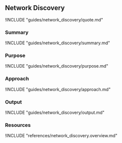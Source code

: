 ## Network Discovery

!INCLUDE "guides/network_discovery/quote.md"

### Summary

!INCLUDE "guides/network_discovery/summary.md"

### Purpose

!INCLUDE "guides/network_discovery/purpose.md"

### Approach

!INCLUDE "guides/network_discovery/approach.md"

### Output

!INCLUDE "guides/network_discovery/output.md"

### Resources

!INCLUDE "references/network_discovery.overview.md"
